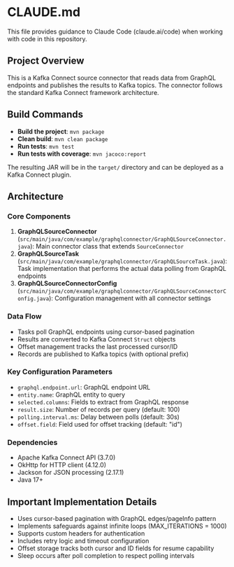 # CLAUDE.md

This file provides guidance to Claude Code (claude.ai/code) when working with code in this repository.

## Project Overview

This is a Kafka Connect source connector that reads data from GraphQL endpoints and publishes the results to Kafka topics. The connector follows the standard Kafka Connect framework architecture.

## Build Commands

- **Build the project**: `mvn package`
- **Clean build**: `mvn clean package`
- **Run tests**: `mvn test`
- **Run tests with coverage**: `mvn jacoco:report`

The resulting JAR will be in the `target/` directory and can be deployed as a Kafka Connect plugin.

## Architecture

### Core Components

1. **GraphQLSourceConnector** (`src/main/java/com/example/graphqlconnector/GraphQLSourceConnector.java`): Main connector class that extends `SourceConnector`
2. **GraphQLSourceTask** (`src/main/java/com/example/graphqlconnector/GraphQLSourceTask.java`): Task implementation that performs the actual data polling from GraphQL endpoints
3. **GraphQLSourceConnectorConfig** (`src/main/java/com/example/graphqlconnector/GraphQLSourceConnectorConfig.java`): Configuration management with all connector settings

### Data Flow

- Tasks poll GraphQL endpoints using cursor-based pagination
- Results are converted to Kafka Connect `Struct` objects
- Offset management tracks the last processed cursor/ID
- Records are published to Kafka topics (with optional prefix)

### Key Configuration Parameters

- `graphql.endpoint.url`: GraphQL endpoint URL
- `entity.name`: GraphQL entity to query
- `selected.columns`: Fields to extract from GraphQL response
- `result.size`: Number of records per query (default: 100)
- `polling.interval.ms`: Delay between polls (default: 30s)
- `offset.field`: Field used for offset tracking (default: "id")

### Dependencies

- Apache Kafka Connect API (3.7.0)
- OkHttp for HTTP client (4.12.0)
- Jackson for JSON processing (2.17.1)
- Java 17+

## Important Implementation Details

- Uses cursor-based pagination with GraphQL edges/pageInfo pattern
- Implements safeguards against infinite loops (MAX_ITERATIONS = 1000)
- Supports custom headers for authentication
- Includes retry logic and timeout configuration
- Offset storage tracks both cursor and ID fields for resume capability
- Sleep occurs after poll completion to respect polling intervals